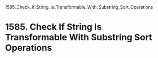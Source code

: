 1585_Check_If_String_Is_Transformable_With_Substring_Sort_Operations
# 1585. Check If String Is Transformable With Substring Sort Operations


